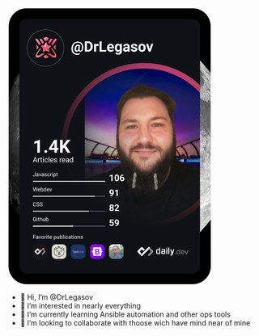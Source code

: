 
<a href="https://app.daily.dev/DrLegasov"><img src="https://github.com/DrLegasov/DrLegasov/blob/main/devcard.svg" width="400" alt="Rossi Christophe's Dev Card"/></a>




- 👋 Hi, I’m @DrLegasov
- 👀 I’m interested in nearly everything
- 🌱 I’m currently learning Ansible automation and other ops tools
- 💞️ I’m looking to collaborate with thoose wich have mind near of mine


<!---
DrLegasov/DrLegasov is a ✨ special ✨ repository because its `README.md` (this file) appears on your GitHub profile.
You can click the Preview link to take a look at your changes.
--->
